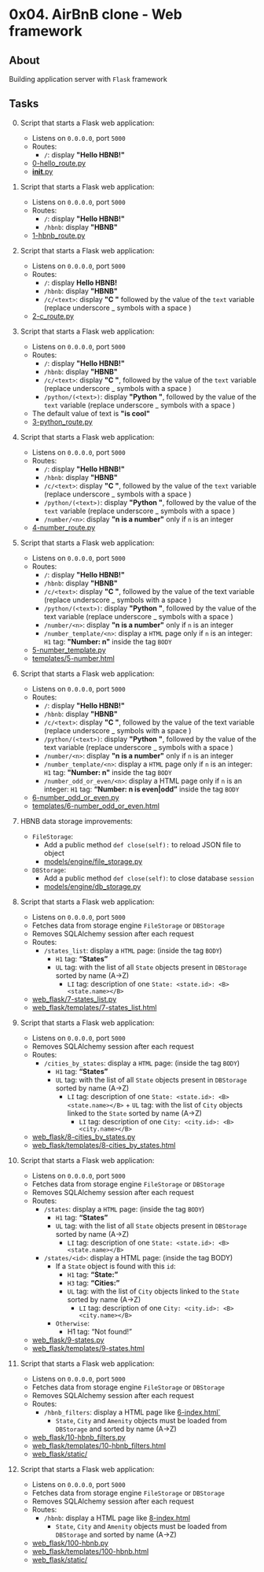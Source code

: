 # 0x04. AirBnB clone - Web framework

## About
Building application server with `Flask` framework

## Tasks
0. Script that starts a Flask web application:
	* Listens on `0.0.0.0`, port `5000`
	* Routes:
		* `/`: display **"Hello HBNB!"**
	* [0-hello_route.py](0-hello_route.py)
	* [__init__.py](__init__.py)
1. Script that starts a Flask web application:
	* Listens on `0.0.0.0`, port `5000`
	* Routes:
		* `/`: display **"Hello HBNB!"**
		* `/hbnb`: display **"HBNB"**
	* [1-hbnb_route.py](1-hbnb_route.py)
2. Script that starts a Flask web application:
	* Listens on `0.0.0.0`, port `5000`
	* Routes:
		* `/`: display **Hello HBNB!**
		* `/hbnb`: display **"HBNB"**
		* `/c/<text>`: display **"C "** followed by the value of the `text` variable (replace underscore _ symbols with a space )
	* [2-c_route.py](2-c_route.py)
3. Script that starts a Flask web application:

	* Listens on `0.0.0.0`, port `5000`
	* Routes:
		* `/`: display **"Hello HBNB!"**
		* `/hbnb`: display **"HBNB"**
		* `/c/<text>`: display **"C "**, followed by the value of the `text` variable (replace underscore _ symbols with a space )
		* `/python/(<text>)`: display **"Python "**, followed by the value of the `text` variable (replace underscore _ symbols with a space )
	* The default value of text is **"is cool"**
	* [3-python_route.py](3-python_route.py)
4. Script that starts a Flask web application:
	* Listens on `0.0.0.0`, port `5000`
	* Routes:
		* `/`: display **"Hello HBNB!"**
		* `/hbnb`: display **"HBNB"**
		* `/c/<text>`: display **"C "**, followed by the value of the `text` variable (replace underscore _ symbols with a space )
		* `/python/(<text>)`: display **"Python "**, followed by the value of the `text` variable (replace underscore _ symbols with a space )
		* `/number/<n>`: display **"n is a number"** only if `n` is an integer
	* [4-number_route.py](4-number_route.py)
5. Script that starts a Flask web application:
	* Listens on `0.0.0.0`, port `5000`
	* Routes:
		* `/`: display **"Hello HBNB!"**
		* `/hbnb`: display **"HBNB"**
		* `/c/<text>`: display **"C "**, followed by the value of the text variable (replace underscore _ symbols with a space )
		* `/python/(<text>)`: display **"Python "**, followed by the value of the text variable (replace underscore _ symbols with a space )
		* `/number/<n>`: display **"n is a number"** only if `n` is an integer
		* `/number_template/<n>`: display a `HTML` page only if `n` is an integer: `H1` tag: **"Number: n"** inside the tag `BODY`
	* [5-number_template.py](5-number_template.py)
	* [templates/5-number.html](templates/5-number.html)
6. Script that starts a Flask web application:
	* Listens on `0.0.0.0`, port `5000`
	* Routes:
		* `/`: display **"Hello HBNB!"**
		* `/hbnb`: display **"HBNB"**
		* `/c/<text>`: display **"C "**, followed by the value of the text variable (replace underscore _ symbols with a space )
		* `/python/(<text>)`: display **"Python "**, followed by the value of the text variable (replace underscore _ symbols with a space )
		* `/number/<n>`: display **"n is a number"** only if `n` is an integer
		* `/number_template/<n>`: display a `HTML` page only if `n` is an integer: `H1` tag: **"Number: n"** inside the tag `BODY`
		* `/number_odd_or_even/<n>`: display a HTML page only if `n` is an integer: `H1` tag: **“Number: n is even|odd”** inside the tag `BODY`
	* [6-number_odd_or_even.py](6-number_odd_or_even.py)
	* [templates/6-number_odd_or_even.html](templates/6-number_odd_or_even.html)
7. HBNB data storage improvements:
	* `FileStorage`:
		* Add a public method `def close(self):` to reload JSON file to object
		* [models/engine/file_storage.py](../models/engine/file_storage.py)
	* `DBStorage`:
		* Add a public method `def close(self)`: to close database `session`
		* [models/engine/db_storage.py](../models/engine/db_storage.py)
8. Script that starts a Flask web application:
	* Listens on `0.0.0.0`, port `5000`
	* Fetches data from storage engine `FileStorage` or `DBStorage`
	* Removes SQLAlchemy session after each request
	* Routes:
		* `/states_list`: display a `HTML` page: (inside the tag `BODY`)
			* `H1` tag: **“States”**
			* `UL` tag: with the list of all `State` objects present in `DBStorage` sorted by name (A->Z)
				* `LI` tag: description of one `State: <state.id>: <B><state.name></B>`
	* [web_flask/7-states_list.py](web_flask/7-states_list.py)
	* [web_flask/templates/7-states_list.html](web_flask/templates/7-states_list.html)
9. Script that starts a Flask web application:
	* Listens on `0.0.0.0`, port `5000`
	* Removes SQLAlchemy session after each request
	* Routes:
		* `/cities_by_states`: display a `HTML` page: (inside the tag `BODY`)
			* `H1` tag: **“States”**
			* `UL` tag: with the list of all `State` objects present in `DBStorage` sorted by name (A->Z)
				* `LI` tag: description of one `State: <state.id>: <B><state.name></B>` + `UL` tag: with the list of `City` objects linked to the `State` sorted by name (A->Z)
					* `LI` tag: description of one `City: <city.id>: <B><city.name></B>`
	* [web_flask/8-cities_by_states.py](web_flask/8-cities_by_states.py)
	* [web_flask/templates/8-cities_by_states.html](web_flask/templates/8-cities_by_states.html) 
10. Script that starts a Flask web application:
	* Listens on `0.0.0.0`, port `5000`
	* Fetches data from storage engine `FileStorage` or `DBStorage`
	* Removes SQLAlchemy session after each request
	* Routes:
		* `/states`: display a `HTML` page: (inside the tag `BODY`)
			* `H1` tag: **“States”**
			* `UL` tag: with the list of all `State` objects present in `DBStorage` sorted by name (A->Z)
				* `LI` tag: description of one `State: <state.id>: <B><state.name></B>`
		* `/states/<id>`: display a HTML page: (inside the tag BODY)
			* If a `State` object is found with this `id`:
				* `H1` tag: **“State:”**
				* `H3` tag: **“Cities:”**
				* `UL` tag: with the list of `City` objects linked to the `State` sorted by name (A->Z)
					* `LI` tag: description of one `City: <city.id>: <B><city.name></B>`
			* `Otherwise`:
				* H1 tag: “Not found!”
	* [web_flask/9-states.py](web_flask/9-states.py)
	* [web_flask/templates/9-states.html](web_flask/templates/9-states.html)
11. Script that starts a Flask web application:
	* Listens on `0.0.0.0`, port `5000`
	* Fetches data from storage engine `FileStorage` or `DBStorage`
	* Removes SQLAlchemy session after each request
	* Routes:
		* `/hbnb_filters`: display a HTML page like [6-index.html`](../web_static/6-index.html)
			* `State`, `City` and `Amenity` objects must be loaded from `DBStorage` and sorted by name (A->Z) 
	* [web_flask/10-hbnb_filters.py](web_flask/10-hbnb_filters.py)
	* [web_flask/templates/10-hbnb_filters.html](web_flask/templates/10-hbnb_filters.html)
	* [web_flask/static/](web_flask/static/)
12. Script that starts a Flask web application:
	* Listens on `0.0.0.0`, port `5000`
	* Fetches data from storage engine `FileStorage` or `DBStorage`
	* Removes SQLAlchemy session after each request
	* Routes:
		* `/hbnb`:  display a HTML page like [8-index.html](../web_static/8-index.html)
			* `State`, `City` and `Amenity` objects must be loaded from `DBStorage` and sorted by name (A->Z)
	* [web_flask/100-hbnb.py](web_flask/100-hbnb.py)
	* [web_flask/templates/100-hbnb.html](web_flask/templates/100-hbnb.html)
	* [web_flask/static/](web_flask/static/)
